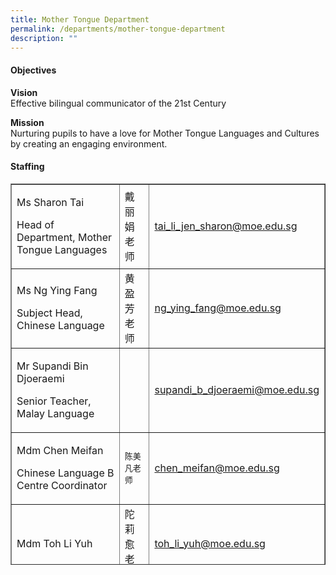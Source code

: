 ```yaml
---
title: Mother Tongue Department
permalink: /departments/mother-tongue-department
description: ""
---
```

<h4>Objectives</h4>
<p><strong>Vision<br /></strong>Effective bilingual communicator of the 21st Century</p>
<p><strong>Mission<br /></strong>Nurturing pupils to have a love for Mother Tongue Languages and Cultures by creating an engaging environment.</p>
<h4>Staffing</h4>
<table class="iveo_table ives_tab_1" style="height: 610px; width: 100%;" border="1" width="100%" cellspacing="0" cellpadding="0">
<tbody>
<tr style="height: 96px;">
<td style="height: 96px;">
<p>Ms Sharon Tai</p>
<p>Head of Department, Mother Tongue Languages</p>
</td>
<td style="height: 96px;">戴丽娟老师</td>
<td style="height: 96px;"><a href="mailto:tai_li_jen_sharon@moe.edu.sg" target="">tai_li_jen_sharon@moe.edu.sg</a></td>
</tr>
<tr style="height: 36px;">
<td style="height: 36px;">
<p>Ms Ng Ying Fang</p>
<p>Subject Head, Chinese Language</p>
</td>
<td style="height: 36px;">黄盈芳老师</td>
<td style="height: 36px;"><a href="mailto:ng_ying_fang@moe.edu.sg" target="">ng_ying_fang@moe.edu.sg</a></td>
</tr>
<tr style="height: 36px;">
<td style="height: 36px;">
<p>Mr Supandi Bin Djoeraemi</p>
<p>Senior Teacher, Malay Language</p>
</td>
<td style="height: 36px;">&nbsp;</td>
<td style="height: 36px;"><a href="mailto:supandi_b_djoeraemi@moe.edu.sg" target="">supandi_b_djoeraemi@moe.edu.sg</a></td>
</tr>
<tr style="height: 78px;">
<td style="height: 78px;">
<p>Mdm Chen Meifan</p>
<p>Chinese Language B Centre Coordinator</p>
</td>
<td style="height: 78px;"><span lang="ZH-CN"><span style="font-size: small;">陈美凡老师</span></span></td>
<td style="height: 78px;"><a href="mailto:chen_meifan@moe.edu.sg" target="">chen_meifan@moe.edu.sg</a></td>
</tr>
<tr style="height: 36px;">
<td style="height: 36px;">Mdm Toh Li Yuh</td>
<td style="height: 36px;">陀莉愈老师</td>
<td style="height: 36px;"><a href="mailto:toh_li_yuh@moe.edu.sg" target="">toh_li_yuh@moe.edu.sg</a></td>
</tr>
<tr style="height: 64px;">
<td style="height: 64px;">Ms Chua Yen Joe</td>
<td style="height: 64px;">蔡彦柔老师</td>
<td style="height: 64px;"><a href="mailto:chua_yen_joe@moe.edu.sg" target="">chua_yen_joe@moe.edu.sg</a></td>
</tr>
<tr style="height: 64px;">
<td style="height: 64px;">Ms Deng Kai Hua</td>
<td style="height: 64px;">邓凯华老师</td>
<td style="height: 64px;"><a href="mailto:deng_kaihua@moe.edu.sg" target="">deng_kaihua@moe.edu.sg</a></td>
</tr>
<tr style="height: 64px;">
<td style="height: 64px;">Mr Yeong Hoi Wai</td>
<td style="height: 64px;">杨凯威老师</td>
<td style="height: 64px;"><a href="mailto:yeong_hoi_wai@moe.edu.sg" target="">yeong_hoi_wai@moe.edu.sg</a></td>
</tr>
<tr style="height: 36px;">
<td style="height: 36px;">Ms Lim Yin Ru, Esther</td>
<td style="height: 36px;"><span lang="ZH-CN">林殷如老师</span></td>
<td style="height: 36px;"><a href="mailto:lim_yin_ru_esther@moe.edu.sg" target="">lim_yin_ru_esther@moe.edu.sg</a></td>
</tr>
<tr style="height: 64px;">
<td style="height: 64px;">Ms Siti Raudhah Binte Salleh</td>
<td style="height: 64px;">&nbsp;</td>
<td style="height: 64px;"><a href="mailto:siti_raudhah_salleh@moe.edu.sg" target="">siti_raudhah_salleh@moe.edu.sg</a></td>
</tr>
<tr style="height: 18px;">
<td style="height: 18px;">Ms Syakira Binte Zainudin</td>
<td style="height: 18px;">&nbsp;</td>
<td style="height: 18px;"><span style="color: #0563c1; font-family: Arial, sans-serif;">s</span><a href="mailto:syakira_zainudin@moe.edu.sg" target="">yakira_zainudin@moe.edu.sg</a></td>
</tr>
<tr style="height: 18px;">
<td style="height: 18px;">Ms Nurul Ain Binte Muzlan</td>
<td style="height: 18px;">&nbsp;</td>
<td style="height: 18px;"><a href="mailto:nurul_ain_muzlan@moe.edu.sg" target="">nurul_ain_muzlan@moe.edu.sg</a></td>
</tr>
</tbody>
</table>